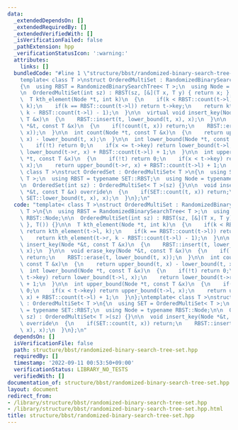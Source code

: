 ```yaml
---
data:
  _extendedDependsOn: []
  _extendedRequiredBy: []
  _extendedVerifiedWith: []
  _isVerificationFailed: false
  _pathExtension: hpp
  _verificationStatusIcon: ':warning:'
  attributes:
    links: []
  bundledCode: "#line 1 \"structure/bbst/randomized-binary-search-tree-set.hpp\"\n\
    template< class T >\nstruct OrderedMultiSet : RandomizedBinarySearchTree< T >\n\
    {\n  using RBST = RandomizedBinarySearchTree< T >;\n  using Node = typename RBST::Node;\n\
    \n  OrderedMultiSet(int sz) : RBST(sz, [&](T x, T y) { return x; }, T()) {}\n\n\
    \  T kth_element(Node *t, int k)\n  {\n    if(k < RBST::count(t->l)) return kth_element(t->l,\
    \ k);\n    if(k == RBST::count(t->l)) return t->key;\n    return kth_element(t->r,\
    \ k - RBST::count(t->l) - 1);\n  }\n\n  virtual void insert_key(Node *&t, const\
    \ T &x)\n  {\n    RBST::insert(t, lower_bound(t, x), x);\n  }\n\n  void erase_key(Node\
    \ *&t, const T &x)\n  {\n    if(!count(t, x)) return;\n    RBST::erase(t, lower_bound(t,\
    \ x));\n  }\n\n  int count(Node *t, const T &x)\n  {\n    return upper_bound(t,\
    \ x) - lower_bound(t, x);\n  }\n\n  int lower_bound(Node *t, const T &x)\n  {\n\
    \    if(!t) return 0;\n    if(x <= t->key) return lower_bound(t->l, x);\n    return\
    \ lower_bound(t->r, x) + RBST::count(t->l) + 1;\n  }\n\n  int upper_bound(Node\
    \ *t, const T &x)\n  {\n    if(!t) return 0;\n    if(x < t->key) return upper_bound(t->l,\
    \ x);\n    return upper_bound(t->r, x) + RBST::count(t->l) + 1;\n  }\n};\ntemplate<\
    \ class T >\nstruct OrderedSet : OrderedMultiSet< T >\n{\n  using SET = OrderedMultiSet<\
    \ T >;\n  using RBST = typename SET::RBST;\n  using Node = typename RBST::Node;\n\
    \n  OrderedSet(int sz) : OrderedMultiSet< T >(sz) {}\n\n  void insert_key(Node\
    \ *&t, const T &x) override\n  {\n    if(SET::count(t, x)) return;\n    RBST::insert(t,\
    \ SET::lower_bound(t, x), x);\n  }\n};\n"
  code: "template< class T >\nstruct OrderedMultiSet : RandomizedBinarySearchTree<\
    \ T >\n{\n  using RBST = RandomizedBinarySearchTree< T >;\n  using Node = typename\
    \ RBST::Node;\n\n  OrderedMultiSet(int sz) : RBST(sz, [&](T x, T y) { return x;\
    \ }, T()) {}\n\n  T kth_element(Node *t, int k)\n  {\n    if(k < RBST::count(t->l))\
    \ return kth_element(t->l, k);\n    if(k == RBST::count(t->l)) return t->key;\n\
    \    return kth_element(t->r, k - RBST::count(t->l) - 1);\n  }\n\n  virtual void\
    \ insert_key(Node *&t, const T &x)\n  {\n    RBST::insert(t, lower_bound(t, x),\
    \ x);\n  }\n\n  void erase_key(Node *&t, const T &x)\n  {\n    if(!count(t, x))\
    \ return;\n    RBST::erase(t, lower_bound(t, x));\n  }\n\n  int count(Node *t,\
    \ const T &x)\n  {\n    return upper_bound(t, x) - lower_bound(t, x);\n  }\n\n\
    \  int lower_bound(Node *t, const T &x)\n  {\n    if(!t) return 0;\n    if(x <=\
    \ t->key) return lower_bound(t->l, x);\n    return lower_bound(t->r, x) + RBST::count(t->l)\
    \ + 1;\n  }\n\n  int upper_bound(Node *t, const T &x)\n  {\n    if(!t) return\
    \ 0;\n    if(x < t->key) return upper_bound(t->l, x);\n    return upper_bound(t->r,\
    \ x) + RBST::count(t->l) + 1;\n  }\n};\ntemplate< class T >\nstruct OrderedSet\
    \ : OrderedMultiSet< T >\n{\n  using SET = OrderedMultiSet< T >;\n  using RBST\
    \ = typename SET::RBST;\n  using Node = typename RBST::Node;\n\n  OrderedSet(int\
    \ sz) : OrderedMultiSet< T >(sz) {}\n\n  void insert_key(Node *&t, const T &x)\
    \ override\n  {\n    if(SET::count(t, x)) return;\n    RBST::insert(t, SET::lower_bound(t,\
    \ x), x);\n  }\n};\n"
  dependsOn: []
  isVerificationFile: false
  path: structure/bbst/randomized-binary-search-tree-set.hpp
  requiredBy: []
  timestamp: '2022-09-11 00:53:50+09:00'
  verificationStatus: LIBRARY_NO_TESTS
  verifiedWith: []
documentation_of: structure/bbst/randomized-binary-search-tree-set.hpp
layout: document
redirect_from:
- /library/structure/bbst/randomized-binary-search-tree-set.hpp
- /library/structure/bbst/randomized-binary-search-tree-set.hpp.html
title: structure/bbst/randomized-binary-search-tree-set.hpp
---
```

